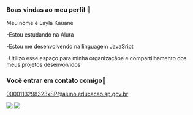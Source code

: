 ### Boas vindas ao meu perfil 💙

Meu nome é Layla Kauane

-Estou estudando na Alura

-Estou me desenvolvendo na linguagem  JavaSript

-Utilizo esse espaço para minha organizaçãoe e compartilhamento dos meus projetos desenvolvidos

### Você entrar em contato comigo🤝

0000113298323xSP@aluno.educacao.sp.gov.br


![](https://media.tenor.com/RbcmQYV_iTgAAAAj/gbb-bean-had-been-summoned-greenbeambean.gif)
![](https://media.tenor.com/V9uS_VxoruAAAAAM/hello-kitty-evil.gif)
